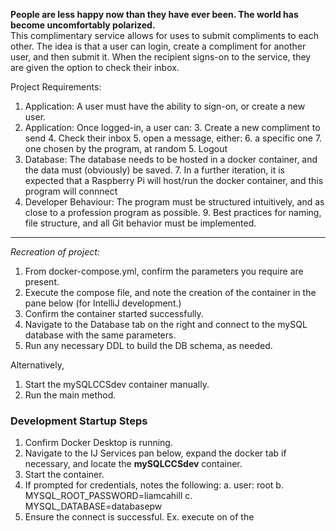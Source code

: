 **People are less happy now than they have ever been. The world has become uncomfortably polarized.**\
This complimentary service allows for uses to submit compliments to each other. The idea is that a user can login, create a compliment for another user, and then submit it. When the recipient signs-on to the service, they are given the option to check their inbox.

Project Requirements:
1. Application: A user must have the ability to sign-on, or create a new user.
2. Application: Once logged-in, a user can:
   3. Create a new compliment to send
   4. Check their inbox
      5. open a message, either:
         6. a specific one
         7. one chosen by the program, at random
   5. Logout
6. Database: The database needs to be hosted in a docker container, and the data must (obviously) be saved.
   7. In a further iteration, it is expected that a Raspberry Pi will host/run the docker container, and this program will connnect
8. Developer Behaviour: The program must be structured intuitively, and as close to a profession program as possible.
   9. Best practices for naming, file structure, and all Git behavior must be implemented.


___
*Recreation of project:*
1. From docker-compose.yml, confirm the parameters you require are present. 
2. Execute the compose file, and note the creation of the container in the pane below (for IntelliJ development.)
3. Confirm the container started successfully.
4. Navigate to the Database tab on the right and connect to the mySQL database with the same parameters.
5. Run any necessary DDL to build the DB schema, as needed. 

Alternatively,
1. Start the mySQLCCSdev container manually.
2. Run the main method.

### Development Startup Steps
1. Confirm Docker Desktop is running.
2. Navigate to the IJ Services pan below, expand the docker tab if necessary, and locate the **mySQLCCSdev** container.
3. Start the container.
4. If prompted for credentials, notes the following:
   a. user: root
   b. MYSQL_ROOT_PASSWORD=liamcahill
   c. MYSQL_DATABASE=databasepw
5. Ensure the connect is successful. Ex. execute on of the 

